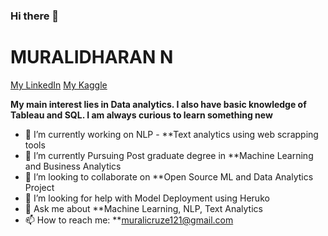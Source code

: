 ### Hi there 👋
# **MURALIDHARAN N**

[My LinkedIn](https://www.linkedin.com/in/murali-dharan-a91a6a127/) [My Kaggle](https://www.kaggle.com/nmurald)

**My main interest lies in Data analytics. I also have basic knowledge of Tableau and SQL.
I am always curious to learn something new**


- 🔭 I’m currently working on NLP - **Text analytics using web scrapping tools
- 🌱 I’m currently Pursuing Post graduate degree in **Machine Learning and Business Analytics 
- 👯 I’m looking to collaborate on **Open Source ML and Data Analytics Project
- 🤔 I’m looking for help with Model Deployment using Heruko 
- 💬 Ask me about **Machine Learning, NLP, Text Analytics
- 📫 How to reach me: **muralicruze121@gmail.com


